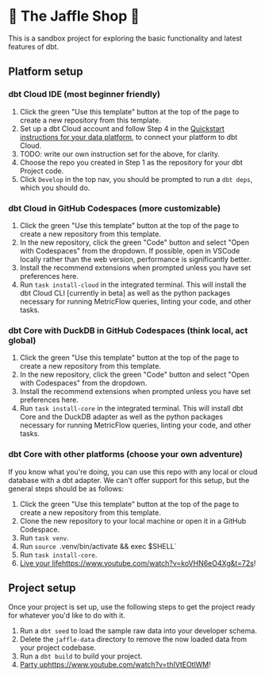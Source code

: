 # 🥪 The Jaffle Shop 🦘

This is a sandbox project for exploring the basic functionality and latest features of dbt.

## Platform setup

### dbt Cloud IDE (most beginner friendly)

1. Click the green "Use this template" button at the top of the page to create a new repository from this template.
2. Set up a dbt Cloud account and follow Step 4 in the [Quickstart instructions for your data platform](https://docs.getdbt.com/quickstarts), to connect your platform to dbt Cloud.
  3. TODO: write our own instruction set for the above, for clarity. 
4. Choose the repo you created in Step 1 as the repository for your dbt Project code.
5. Click `Develop` in the top nav, you should be prompted to run a `dbt deps`, which you should do.

### dbt Cloud in GitHub Codespaces (more customizable)

1. Click the green "Use this template" button at the top of the page to create a new repository from this template.
2. In the new repository, click the green "Code" button and select "Open with Codespaces" from the dropdown. If possible, open in VSCode locally rather than the web version, performance is significantly better.
4. Install the recommend extensions when prompted unless you have set preferences here.
5. Run `task install-cloud` in the integrated terminal. This will install the dbt Cloud CLI [currently in beta] as well as the python packages necessary for running MetricFlow queries, linting your code, and other tasks.

### dbt Core with DuckDB in GitHub Codespaces (think local, act global)

1. Click the green "Use this template" button at the top of the page to create a new repository from this template.
2. In the new repository, click the green "Code" button and select "Open with Codespaces" from the dropdown.
3. Install the recommend extensions when prompted unless you have set preferences here.
4. Run `task install-core` in the integrated terminal. This will install dbt Core and the DuckDB adapter as well as the python packages necessary for running MetricFlow queries, linting your code, and other tasks.

### dbt Core with other platforms (choose your own adventure)

If you know what you're doing, you can use this repo with any local or cloud database with a dbt adapter. We can't offer support for this setup, but the general steps should be as follows:

1. Click the green "Use this template" button at the top of the page to create a new repository from this template.
2. Clone the new repository to your local machine or open it in a GitHub Codespace.
3. Run `task venv`.
4. Run `source `.venv/bin/activate && exec $SHELL`
5. Run `task install-core`.
6. [Live your life](https://www.youtube.com/watch?v=koVHN6eO4Xg&t=72s)https://www.youtube.com/watch?v=koVHN6eO4Xg&t=72s!

## Project setup

Once your project is set up, use the following steps to get the project ready for whatever you'd like to do with it.

1. Run a `dbt seed` to load the sample raw data into your developer schema.
2. Delete the `jaffle-data` directory to remove the now loaded data from your project codebase.
3. Run a `dbt build` to build your project.
4. [Party up](https://www.youtube.com/watch?v=thIVtEOtlWM)https://www.youtube.com/watch?v=thIVtEOtlWM!
